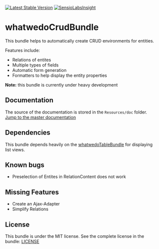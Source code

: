[![Latest Stable Version](https://poser.pugx.org/whatwedo/crud-bundle/v/stable)](https://packagist.org/packages/whatwedo/crud-bundle)
[![SensioLabsInsight](https://insight.sensiolabs.com/projects/e6189d76-3602-4eec-8467-77da9c272b74/mini.png)](https://insight.sensiolabs.com/projects/e6189d76-3602-4eec-8467-77da9c272b74)

# whatwedoCrudBundle

This bundle helps to automatically create CRUD environments for entities.

Features include:

- Relations of entites
- Multiple types of fields
- Automatic form generation
- Formatters to help display the entity properties

**Note:** this bundle is currently under heavy development

## Documentation

The source of the documentation is stored in the `Resources/doc` folder. [Jump to the master documentation](Resources/doc/index.md)

## Dependencies

This bundle depends heavily on the [whatwedoTableBundle](https://github.com/whatwedo/TableBundle) for displaying list views. 

## Known bugs

- Preselection of Entites in RelationContent does not work

## Missing Features

- Create an Ajax-Adapter
- Simplify Relations

## License

This bundle is under the MIT license. See the complete license in the bundle: [LICENSE](LICENSE)

